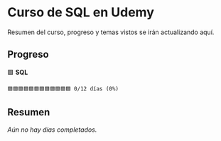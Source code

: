 # Curso de SQL en Udemy

Resumen del curso, progreso y temas vistos se irán actualizando aquí.

## Progreso

🟩 **SQL**
```
🟩🟩🟩🟩🟩🟩🟩🟩🟩🟩🟩🟩 0/12 días (0%)
```

## Resumen

*Aún no hay días completados.*
